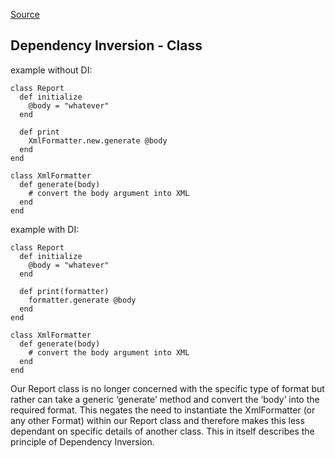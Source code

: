 [Source](http://blog.siyelo.com/solid-principles-in-ruby/)

## Dependency Inversion - Class

example without DI:

````
class Report  
  def initialize
    @body = "whatever"
  end

  def print
    XmlFormatter.new.generate @body
  end
end

class XmlFormatter  
  def generate(body)
    # convert the body argument into XML
  end
end
````

example with DI:

````
class Report  
  def initialize
    @body = "whatever"
  end

  def print(formatter)
    formatter.generate @body
  end
end

class XmlFormatter  
  def generate(body)
    # convert the body argument into XML
  end
end
````

Our Report class is no longer concerned with the specific type of format but rather can take a generic ‘generate’ method and convert the ‘body’ into the required format. This negates the need to instantiate the XmlFormatter (or any other Format) within our Report class and therefore makes this less dependant on specific details of another class. This in itself describes the principle of Dependency Inversion.
